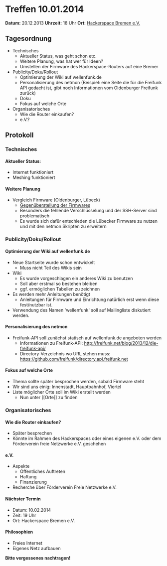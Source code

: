 # Treffen 10.01.2014

**Datum:** 20.12.2013 **Uhrzeit:** 18 Uhr **Ort:** [Hackerspace Bremen e.V.](http://http://www.hackerspace-bremen.de)

## Tagesordnung

* Technisches
  * Aktueller Status, was geht schon etc.
  * Weitere Planung, was hat wer für Ideen?
  * Umstellen der Firmware des Hackerspace-Routers auf eine Bremer
* Publicity/Doku/Rollout
  * Optimierung der Wiki auf wellenfunk.de
  * Personalisierung des netmon (Beispiel: eine Seite die für die Freifunk API gedacht ist, gibt noch Informationen vom Oldenburger Freifunk zurück)
  * Doku
  * Fokus auf welche Orte
* Organisatorisches
  * Wie die Router einkaufen?
  * e.V.?

## Protokoll

### Technisches

#### Aktueller Status:

* Internet funktioniert
* Meshing funktioniert

#### Weitere Planung

* Vergleich Firmware (Oldenburger, Lübeck)
  * [Gegenüberstellung der Firmwares](https://jplitza.de/tmp/FF-Firmwares.pdf)
  * Besonders die fehlende Verschlüsselung und der SSH-Server sind problematisch
  * Es wurde sich dafür entschieden die Lübecker Firmware zu nutzen und mit den netmon Skripten zu erweitern

### Publicity/Doku/Rollout

#### Optimierung der Wiki auf wellenfunk.de
* Neue Startseite wurde schon entwickelt
  * Muss nicht Teil des Wikis sein 
* Wiki
  * Es wurde vorgeschlagen ein anderes Wiki zu benutzen
  * Soll aber erstmal so bestehen bleiben
  * ggf. ermöglichen Tabellen zu zeichnen
* Es werden mehr Anleitungen benötigt
  * Anleitungen für Firmware und Einrichtung natürlich erst wenn diese fest/nutzbar ist.
* Verwendung des Namen 'wellenfunk' soll auf Mailingliste diskutiert werden.
 

#### Personalisierung des netmon

* Freifunk-API soll zunächst statisch auf wellenfunk.de angeboten werden
  * Informationen zu Freifunk-API: http://freifunk.net/blog/2013/12/die-freifunk-api/
  * Directory-Verzeichnis wo URL stehen muss: https://github.com/freifunk/directory.api.freifunk.net

#### Fokus auf welche Orte

* Thema sollte später besprochen werden, sobald Firmware steht
* Wir sind uns einig: Innenstadt, Hauptbahnhof, Viertel
* Liste möglicher Orte soll im Wiki erstellt werden
  * Nun unter [[Orte]] zu finden 

### Organisatorisches

#### Wie die Router einkaufen?

* Später besprechen
* Könnte im Rahmen des Hackerspaces oder eines eigenen e.V. oder dem Förderverein freie Netzwerke e.V. geschehen

#### e.V.

* Aspekte
  * Öffentliches Auftreten
  * Haftung
  * Finanzierung
* Recherche über Förderverein Freie Netzwerke e.V. 

#### Nächster Termin

* Datum: 10.02.2014
* Zeit: 19 Uhr
* Ort: Hackerspace Bremen e.V.

#### Philosophien

* Freies Internet
* Eigenes Netz aufbauen

**Bitte vergessenes nachtragen!**